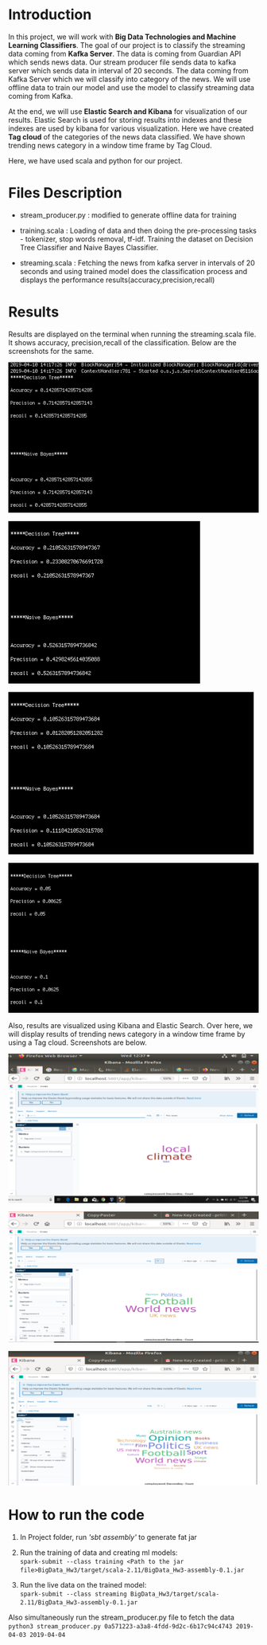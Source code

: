 # Introduction

In this project, we will work with **Big Data Technologies and Machine Learning Classifiers**. The goal of our project is to classify the streaming data coming from **Kafka Server**. The data is coming from Guardian API which sends news data. Our stream producer file sends data to kafka server which sends data in interval of 20 seconds. The data coming from Kafka Server which we will classify into category of the news. We will use offline data to train our model and use the model to classify streaming data coming from Kafka. 

At the end, we will use **Elastic Search and Kibana** for visualization of our results. Elastic Search is used for storing results into indexes and these indexes are used by kibana for various visualization. Here we have created **Tag cloud** of the categories of the news data classified. We have shown trending news category in a window time frame by Tag Cloud.

Here, we have used scala and python for our project.

# Files Description

* stream_producer.py : modified to generate offline data for training

* training.scala : Loading of data and then doing the pre-processing tasks - tokenizer, stop words removal, tf-idf. Training the dataset on Decision Tree Classifier and Naive Bayes Classifier.

* streaming.scala : Fetching the news from kafka server in intervals of 20 seconds and using trained model does the classification process and displays the performance results(accuracy,precision,recall)

# Results

Results are displayed on the terminal when running the streaming.scala file. It shows accuracy, precision,recall of the classification. Below are the screenshots for the same.

![alt text](https://github.com/prit2596/Streaming-Data-Classification/blob/master/Screen%20Shot1.png "Screenshot 1")

![alt text](https://github.com/prit2596/Streaming-Data-Classification/blob/master/Screen%20Shot2.png "Logo Title Text 1")

![alt text](https://github.com/prit2596/Streaming-Data-Classification/blob/master/Screen%20Shot3.png "Logo Title Text 1")

![alt text](https://github.com/prit2596/Streaming-Data-Classification/blob/master/Screen%20Shot4.png "Logo Title Text 1")

Also, results are visualized using Kibana and Elastic Search.
Over here, we will display results of trending news category in a window time frame by using a Tag cloud. Screenshots are below.

![alt text](https://github.com/prit2596/Streaming-Data-Classification/blob/master/kibana1.PNG "Logo Title Text 1")

![alt text](https://github.com/prit2596/Streaming-Data-Classification/blob/master/kibana2.PNG "Logo Title Text 1")

![alt text](https://github.com/prit2596/Streaming-Data-Classification/blob/master/kibana3.PNG "Logo Title Text 1")


# How to run the code

1) In Project folder, run *'sbt assembly'* to generate fat jar

2) Run the training of data and creating ml models:\
```spark-submit --class training <Path to the jar file>BigData_Hw3/target/scala-2.11/BigData_Hw3-assembly-0.1.jar```

3) Run the live data on the trained model:\
```spark-submit --class streaming BigData_Hw3/target/scala-2.11/BigData_Hw3-assembly-0.1.jar```

Also simultaneously run the stream_producer.py file to fetch the data\
```python3 stream_producer.py 0a571223-a3a8-4fdd-9d2c-6b17c94c4743 2019-04-03 2019-04-04```
